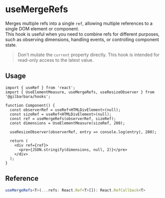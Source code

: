 # useMergeRefs

Merges multiple refs into a single `ref`, allowing multiple references to a single DOM element or component.  
This hook is useful when you need to combine refs for different purposes, such as observing dimensions, handling events, or controlling component state.

> Don't mutate the `current` property directly. This hook is intended for read-only access to the latest value.

## Usage

```tsx
import { useRef } from 'react';
import { UseElementMeasure, useMergeRefs, useResizeObserver } from '@gilbarbara/hooks';

function Component() {
  const observerRef = useRef<HTMLDivElement>(null);
  const sizeRef = useRef<HTMLDivElement>(null);
  const ref = useMergeRefs(observerRef, sizeRef);
  const dimensions = UseElementMeasure(sizeRef, 200);

  useResizeObserver(observerRef, entry => console.log(entry), 200);

  return (
    <div ref={ref}>
      <pre>{JSON.stringify(dimensions, null, 2)}</pre>
    </div>
  );
}
```

## Reference

```typescript
useMergeRefs<T>(...refs: React.Ref<T>[]): React.RefCallback<T>
```
